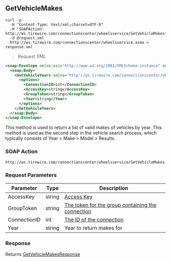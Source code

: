## GetVehicleMakes

```shell
curl -p
  -H "Content-Type: text/xml;charset=UTF-8"
  -H "SOAPAction: http://ws.tirewire.com/connectionscenter/wheelsservice/GetVehicleMakes"
  -d @request.xml
  http://ws.tirewire.com/connectionscenter/wheelsservice.asmx > response.xml
```

> Request XML

```xml
<soap:Envelope xmlns:xsi="http://www.w3.org/2001/XMLSchema-instance" xmlns:xsd="http://www.w3.org/2001/XMLSchema" xmlns:soap="http://schemas.xmlsoap.org/soap/envelope/">
  <soap:Body>
    <GetVehicleYears xmlns="http://ws.tirewire.com/connectionscenter/wheelsservice">
      <options>
        <ConnectionID>int</ConnectionID>
        <AccessKey>string</AccessKey>
        <GroupToken>string</GroupToken>
        <Year>string</Year>
      </options>
    </GetVehicleYears>
  </soap:Body>
</soap:Envelope>
```

This method is used to return a list of valid makes of vehicles by year. This method is used as the second step in the vehicle search process, which typically consists of Year > Make > Model > Results.

### SOAP Action
`http://ws.tirewire.com/connectionscenter/wheelsservice/GetVehicleMakes`

### Request Parameters
Parameter | Type | Description
--------- | ---- | -----------
AccessKey | string | [Access Key](#access-keys)
GroupToken | string | [The token for the group containing the connection](#creating-a-group)
ConnectionID | int | [The ID of the connection](#get-connections-by-group-token)
Year | string | Year to return makes for

### Response
Returns [GetVehicleMakesResponse](#getvehiclemakes-response)